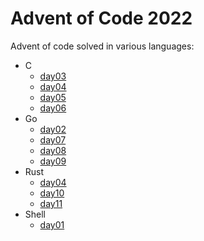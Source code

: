 # Advent of Code 2022

Advent of code solved in various languages:

* C
  * [day03](day03/c)
  * [day04](day04/c)
  * [day05](day05/c)
  * [day06](day06/c)
* Go
  * [day02](day02/go)
  * [day07](day07/go)
  * [day08](day08/go)
  * [day09](day09/go)
* Rust
  * [day04](day04/rust)
  * [day10](day10/rust)
  * [day11](day11/rust)
* Shell
  * [day01](day01/sh)

